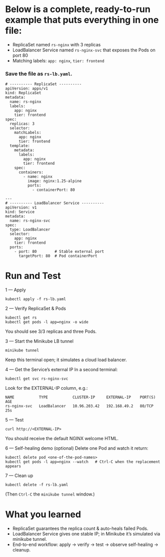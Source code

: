 <!-- ReplicaSet and LoadBalancer Service -->
# Below is a complete, ready-to-run example that puts everything in one file:
* ReplicaSet named ```rs-nginx``` with 3 replicas
* LoadBalancer Service named ```rs-nginx-svc``` that exposes the Pods on port 80
* Matching labels: ```app: nginx```, ```tier: frontend```

### Save the file as ```rs-lb.yaml```.
```
# ---------- ReplicaSet ----------
apiVersion: apps/v1
kind: ReplicaSet
metadata:
  name: rs-nginx
  labels:
    app: nginx
    tier: frontend
spec:
  replicas: 3
  selector:
    matchLabels:
      app: nginx
      tier: frontend
  template:
    metadata:
      labels:
        app: nginx
        tier: frontend
    spec:
      containers:
        - name: nginx
          image: nginx:1.25-alpine
          ports:
            - containerPort: 80

---
# ---------- LoadBalancer Service ----------
apiVersion: v1
kind: Service
metadata:
  name: rs-nginx-svc
spec:
  type: LoadBalancer
  selector:
    app: nginx
    tier: frontend
  ports:
    - port: 80        # Stable external port
      targetPort: 80  # Pod containerPort
```

# Run and Test
1 — Apply
```
kubectl apply -f rs-lb.yaml
```

2 — Verify ReplicaSet & Pods
```
kubectl get rs
kubectl get pods -l app=nginx -o wide
```
You should see 3/3 replicas and three Pods.

3 — Start the Minikube LB tunnel
```
minikube tunnel
```
Keep this terminal open; it simulates a cloud load balancer.

4 — Get the Service’s external IP
In a second terminal:
```
kubectl get svc rs-nginx-svc
```

Look for the EXTERNAL-IP column, e.g.:
```
NAME           TYPE           CLUSTER-IP     EXTERNAL-IP    PORT(S)   AGE
rs-nginx-svc   LoadBalancer   10.96.203.42   192.168.49.2   80/TCP    25s
```

5 — Test
```
curl http://<EXTERNAL-IP>
```
You should receive the default NGINX welcome HTML.

6 — Self-healing demo (optional)
Delete one Pod and watch it return:
```
kubectl delete pod <one-of-the-pod-names>
kubectl get pods -l app=nginx --watch   # Ctrl-C when the replacement appears
```

7 — Clean up
```
kubectl delete -f rs-lb.yaml
```
(Then ```Ctrl-C``` the ```minikube tunnel``` window.)

<!-- What you Learned -->
# What you learned
* ReplicaSet guarantees the replica count & auto-heals failed Pods.
* LoadBalancer Service gives one stable IP; in Minikube it’s simulated via minikube tunnel.
* End-to-end workflow: apply → verify → test → observe self-healing → cleanup.



